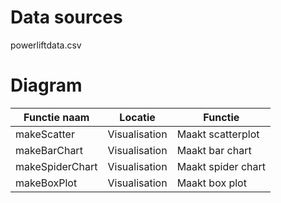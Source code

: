 Data sources
======================

powerliftdata.csv

Diagram
======================

| Functie naam  | Locatie       | Functie      |
| ------------- | ------------- | ------------ |
| makeScatter   | Visualisation  | Maakt scatterplot |
| makeBarChart  | Visualisation  | Maakt bar chart |
| makeSpiderChart | Visualisation | Maakt spider chart |
| makeBoxPlot | Visualisation | Maakt box plot |
